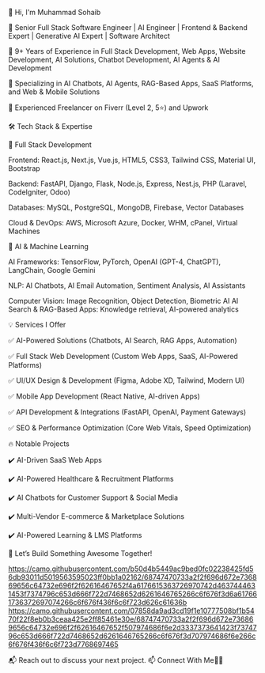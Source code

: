 👋 Hi, I'm Muhammad Sohaib 



🚀 Senior Full Stack Software Engineer | AI Engineer | Frontend & Backend Expert | Generative AI Expert | Software Architect 



🔹 9+ Years of Experience in Full Stack Development, Web Apps, Website Development, AI Solutions, Chatbot Development, AI Agents & AI Development


🔹 Specializing in AI Chatbots, AI Agents, RAG-Based Apps, SaaS Platforms, and Web & Mobile Solutions

🔹 Experienced Freelancer on Fiverr (Level 2, 5⭐) and Upwork
 



🛠 Tech Stack & Expertise


🔹 Full Stack Development


Frontend: React.js, Next.js, Vue.js, HTML5, CSS3, Tailwind CSS, Material UI, Bootstrap

Backend: FastAPI, Django, Flask, Node.js, Express, Nest.js, PHP (Laravel, CodeIgniter, Odoo)

Databases: MySQL, PostgreSQL, MongoDB, Firebase, Vector Databases

Cloud & DevOps: AWS, Microsoft Azure, Docker, WHM, cPanel, Virtual Machines


🔹 AI & Machine Learning

AI Frameworks: TensorFlow, PyTorch, OpenAI (GPT-4, ChatGPT), LangChain, Google Gemini

NLP: AI Chatbots, AI Email Automation, Sentiment Analysis, AI Assistants

Computer Vision: Image Recognition, Object Detection, Biometric AI
AI Search & RAG-Based Apps: Knowledge retrieval, AI-powered analytics

💡 Services I Offer


✅ AI-Powered Solutions (Chatbots, AI Search, RAG Apps, Automation)

✅ Full Stack Web Development (Custom Web Apps, SaaS, AI-Powered Platforms)

✅ UI/UX Design & Development (Figma, Adobe XD, Tailwind, Modern UI)

✅ Mobile App Development (React Native, AI-driven Apps)

✅ API Development & Integrations (FastAPI, OpenAI, Payment Gateways)

✅ SEO & Performance Optimization (Core Web Vitals, Speed Optimization)


🔥 Notable Projects


✔️ AI-Driven SaaS Web Apps

✔️ AI-Powered Healthcare & Recruitment Platforms

✔️ AI Chatbots for Customer Support & Social Media

✔️ Multi-Vendor E-commerce & Marketplace Solutions

✔️ AI-Powered Learning & LMS Platforms


🚀 Let’s Build Something Awesome Together!

https://camo.githubusercontent.com/b50d4b5449ac9bed0fc02238425fd56db93011d5019563595023ff0bb1a02162/68747470733a2f2f696d672e736869656c64732e696f2f62616467652f4a6176615363726970742d4637444631453f7374796c653d666f722d7468652d6261646765266c6f676f3d6a617661736372697074266c6f676f436f6c6f723d626c61636b
https://camo.githubusercontent.com/07858da9ad3cd19f1e10777508bf1b5470f22f8eb0b3ceaa425e2ff85461e30e/68747470733a2f2f696d672e736869656c64732e696f2f62616467652f507974686f6e2d3337373641423f7374796c653d666f722d7468652d6261646765266c6f676f3d707974686f6e266c6f676f436f6c6f723d7768697465





📬 Reach out to discuss your next project. 📫 Connect With Me👋👋


